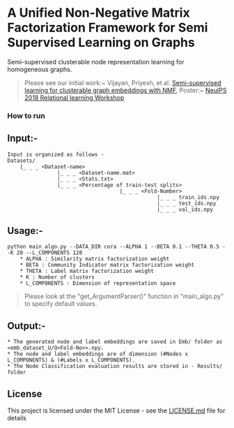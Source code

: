 # A Unified Non-Negative Matrix Factorization Framework for Semi Supervised Learning on Graphs

Semi-supervised clusterable node representation learning for homogeneous graphs.

> Please see our initial work:~ Vijayan, Priyesh, et al. [Semi-supervised learning for clusterable graph embeddings with NMF](https://priyeshv.github.io/R2L_SSNMF.pdf), Poster:~ [NeuIPS 2018 Relational learning Workshop](https://drive.google.com/file/d/1jqoo3cKJ-X_nFAeo7FdvJajWxANO8Vrb/view?usp=sharing)

### How to run
 ## Input:- 
    Input is organized as follows -
    Datasets/
        |_ _ _ <Dataset-name>
                    |_ _ _ <Dataset-name.mat>
                    |_ _ _ <Stats.txt>
                    |_ _ _ <Percentage of train-test splits>
                                        |_ _ _ <Fold-Number>
                                                    |_ _ _ train_ids.npy
                                                    |_ _ _ test_ids.npy
                                                    |_ _ _ val_ids.npy
   
 ## Usage:-
    python main_algo.py --DATA_DIR cora --ALPHA 1 --BETA 0.1 --THETA 0.5 --K 20 --L_COMPONENTS 128
        * ALPHA : Similarity matrix factorization weight
        * BETA : Community Indicator matrix factorization weight
        * THETA : Label matrix factorization weight
        * K : Number of clusters
        * L_COMPONENTS : Dimension of representation space
  
 > Please look at the "get_ArgumentParser()" function in "main_algo.py" to specify default values.
 
 ## Output:-
    * The generated node and label embeddings are saved in Emb/ folder as <emb_dataset_U/Q<Fold-No>>.npy.
    * The node and label embeddings are of dimension (#Nodes x L_COMPONENTS) & (#Labels x L_COMPONENTS).
    * The Node Classification evaluation results are stored in - Results/ folder 

## License

This project is licensed under the MIT License - see the [LICENSE.md](LICENSE.md) file for details

